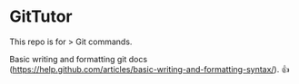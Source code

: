 # GitTutor
This repo is for > Git commands.

Basic writing and formatting git docs (https://help.github.com/articles/basic-writing-and-formatting-syntax/). :+1:
